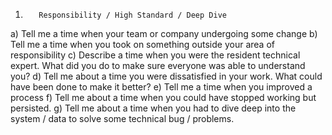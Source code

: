 1.        Responsibility / High Standard / Deep Dive
a)        Tell me a time when your team or company undergoing some change
b)        Tell me a time when you took on something outside your area of responsibility
c) Describe a time when you were the resident technical expert. What did you do to make sure everyone was able to understand you?
d)        Tell me about a time you were dissatisfied in your work. What could have been done to make it better?
e)        Tell me a time when you improved a process
f)        Tell me about a time when you could have stopped working but persisted.
g)        Tell me about a time when you had to dive deep into the system / data to solve some technical bug / problems.